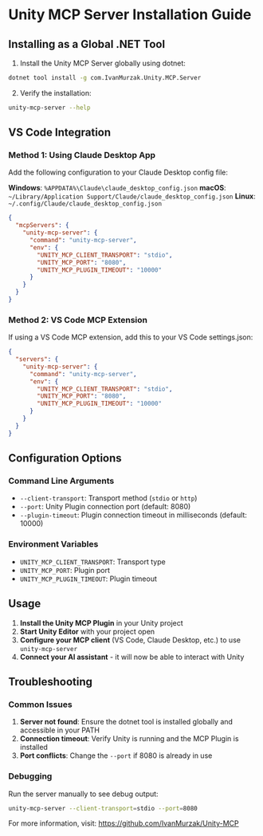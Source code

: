# Unity MCP Server Installation Guide

## Installing as a Global .NET Tool

1. Install the Unity MCP Server globally using dotnet:
```bash
dotnet tool install -g com.IvanMurzak.Unity.MCP.Server
```

2. Verify the installation:
```bash
unity-mcp-server --help
```

## VS Code Integration

### Method 1: Using Claude Desktop App
Add the following configuration to your Claude Desktop config file:

**Windows**: `%APPDATA%\Claude\claude_desktop_config.json`
**macOS**: `~/Library/Application Support/Claude/claude_desktop_config.json`
**Linux**: `~/.config/Claude/claude_desktop_config.json`

```json
{
  "mcpServers": {
    "unity-mcp-server": {
      "command": "unity-mcp-server",
      "env": {
        "UNITY_MCP_CLIENT_TRANSPORT": "stdio",
        "UNITY_MCP_PORT": "8080",
        "UNITY_MCP_PLUGIN_TIMEOUT": "10000"
      }
    }
  }
}
```

### Method 2: VS Code MCP Extension
If using a VS Code MCP extension, add this to your VS Code settings.json:

```json
{
  "servers": {
    "unity-mcp-server": {
      "command": "unity-mcp-server",
      "env": {
        "UNITY_MCP_CLIENT_TRANSPORT": "stdio",
        "UNITY_MCP_PORT": "8080",
        "UNITY_MCP_PLUGIN_TIMEOUT": "10000"
      }
    }
  }
}
```

## Configuration Options

### Command Line Arguments
- `--client-transport`: Transport method (`stdio` or `http`)
- `--port`: Unity Plugin connection port (default: 8080)
- `--plugin-timeout`: Plugin connection timeout in milliseconds (default: 10000)

### Environment Variables
- `UNITY_MCP_CLIENT_TRANSPORT`: Transport type
- `UNITY_MCP_PORT`: Plugin port
- `UNITY_MCP_PLUGIN_TIMEOUT`: Plugin timeout

## Usage

1. **Install the Unity MCP Plugin** in your Unity project
2. **Start Unity Editor** with your project open
3. **Configure your MCP client** (VS Code, Claude Desktop, etc.) to use `unity-mcp-server`
4. **Connect your AI assistant** - it will now be able to interact with Unity

## Troubleshooting

### Common Issues

1. **Server not found**: Ensure the dotnet tool is installed globally and accessible in your PATH
2. **Connection timeout**: Verify Unity is running and the MCP Plugin is installed
3. **Port conflicts**: Change the `--port` if 8080 is already in use

### Debugging

Run the server manually to see debug output:
```bash
unity-mcp-server --client-transport=stdio --port=8080
```

For more information, visit: https://github.com/IvanMurzak/Unity-MCP